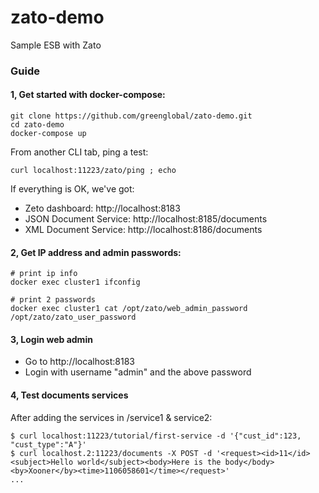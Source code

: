 # zato-demo
Sample ESB with Zato

### Guide

#### 1, Get started with docker-compose:

```
git clone https://github.com/greenglobal/zato-demo.git
cd zato-demo
docker-compose up
```

From another CLI tab, ping a test:

```
curl localhost:11223/zato/ping ; echo
```

If everything is OK, we've got:


 - Zeto dashboard: http://localhost:8183
 - JSON Document Service: http://localhost:8185/documents
 - XML Document Service: http://localhost:8186/documents


#### 2, Get IP address and admin passwords:

```
# print ip info
docker exec cluster1 ifconfig

# print 2 passwords
docker exec cluster1 cat /opt/zato/web_admin_password /opt/zato/zato_user_password
```


#### 3, Login web admin

  - Go to http://localhost:8183
  - Login with username "admin" and the above password



#### 4, Test documents services

After adding the services in /service1 & service2:


```
$ curl localhost:11223/tutorial/first-service -d '{"cust_id":123, "cust_type":"A"}'
$ curl localhost.2:11223/documents -X POST -d '<request><id>11</id><subject>Hello world</subject><body>Here is the body</body><by>Xooner</by><time>1106058601</time></request>'
...
```
